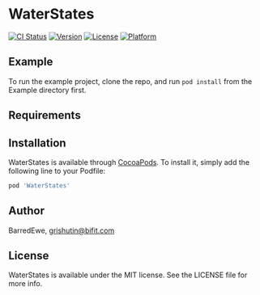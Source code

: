 # WaterStates

[![CI Status](https://img.shields.io/travis/BarredEwe/WaterStates.svg?style=flat)](https://travis-ci.org/BarredEwe/WaterStates)
[![Version](https://img.shields.io/cocoapods/v/WaterStates.svg?style=flat)](https://cocoapods.org/pods/WaterStates)
[![License](https://img.shields.io/cocoapods/l/WaterStates.svg?style=flat)](https://cocoapods.org/pods/WaterStates)
[![Platform](https://img.shields.io/cocoapods/p/WaterStates.svg?style=flat)](https://cocoapods.org/pods/WaterStates)

## Example

To run the example project, clone the repo, and run `pod install` from the Example directory first.

## Requirements

## Installation

WaterStates is available through [CocoaPods](https://cocoapods.org). To install
it, simply add the following line to your Podfile:

```ruby
pod 'WaterStates'
```

## Author

BarredEwe, grishutin@bifit.com

## License

WaterStates is available under the MIT license. See the LICENSE file for more info.
